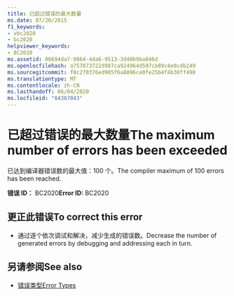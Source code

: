 ```yaml
---
title: 已超过错误的最大数量
ms.date: 07/20/2015
f1_keywords:
- vbc2020
- bc2020
helpviewer_keywords:
- BC2020
ms.assetid: 08694da7-9864-4da6-9513-3d40b9ba046d
ms.openlocfilehash: a757873722d987ca924964d597cb89c4e0cdb249
ms.sourcegitcommit: f8c270376ed905f6a8896ce0fe25b4f4b38ff498
ms.translationtype: MT
ms.contentlocale: zh-CN
ms.lasthandoff: 06/04/2020
ms.locfileid: "84367043"
---
```

# <a name="the-maximum-number-of-errors-has-been-exceeded"></a><span data-ttu-id="a8135-102">已超过错误的最大数量</span><span class="sxs-lookup"><span data-stu-id="a8135-102">The maximum number of errors has been exceeded</span></span>
<span data-ttu-id="a8135-103">已达到编译器错误数的最大值：100 个。</span><span class="sxs-lookup"><span data-stu-id="a8135-103">The compiler maximum of 100 errors has been reached.</span></span>  
  
 <span data-ttu-id="a8135-104">**错误 ID：** BC2020</span><span class="sxs-lookup"><span data-stu-id="a8135-104">**Error ID:** BC2020</span></span>  
  
## <a name="to-correct-this-error"></a><span data-ttu-id="a8135-105">更正此错误</span><span class="sxs-lookup"><span data-stu-id="a8135-105">To correct this error</span></span>  
  
- <span data-ttu-id="a8135-106">通过逐个依次调试和解决，减少生成的错误数。</span><span class="sxs-lookup"><span data-stu-id="a8135-106">Decrease the number of generated errors by debugging and addressing each in turn.</span></span>  
  
## <a name="see-also"></a><span data-ttu-id="a8135-107">另请参阅</span><span class="sxs-lookup"><span data-stu-id="a8135-107">See also</span></span>

- [<span data-ttu-id="a8135-108">错误类型</span><span class="sxs-lookup"><span data-stu-id="a8135-108">Error Types</span></span>](../programming-guide/language-features/error-types.md)
